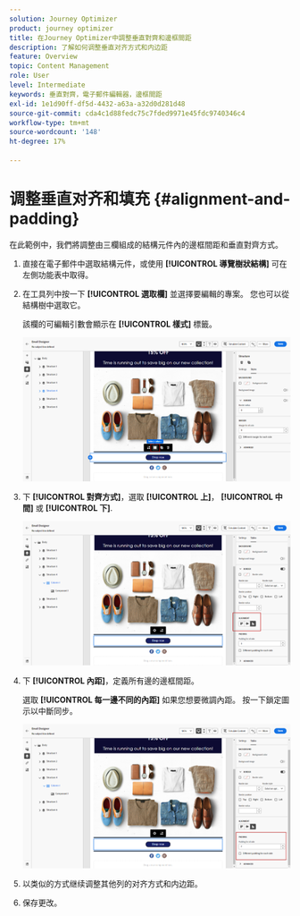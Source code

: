 ```yaml
---
solution: Journey Optimizer
product: journey optimizer
title: 在Journey Optimizer中調整垂直對齊和邊框間距
description: 了解如何调整垂直对齐方式和内边距
feature: Overview
topic: Content Management
role: User
level: Intermediate
keywords: 垂直對齊，電子郵件編輯器，邊框間距
exl-id: 1e1d90ff-df5d-4432-a63a-a32d0d281d48
source-git-commit: cda4c1d88fedc75c7fded9971e45fdc9740346c4
workflow-type: tm+mt
source-wordcount: '148'
ht-degree: 17%

---
```


# 调整垂直对齐和填充 {#alignment-and-padding}

在此範例中，我們將調整由三欄組成的結構元件內的邊框間距和垂直對齊方式。

1. 直接在電子郵件中選取結構元件，或使用 **[!UICONTROL 導覽樹狀結構]** 可在左側功能表中取得。

1. 在工具列中按一下 **[!UICONTROL 選取欄]** 並選擇要編輯的專案。 您也可以從結構樹中選取它。

   該欄的可編輯引數會顯示在 **[!UICONTROL 樣式]** 標籤。

   ![](assets/alignment_2.png)

1. 下 **[!UICONTROL 對齊方式]**，選取 **[!UICONTROL 上]**， **[!UICONTROL 中間]** 或 **[!UICONTROL 下]**.

   ![](assets/alignment_3.png)

1. 下 **[!UICONTROL 內距]**，定義所有邊的邊框間距。

   選取 **[!UICONTROL 每一邊不同的內距]** 如果您想要微調內距。 按一下鎖定圖示以中斷同步。

   ![](assets/alignment_4.png)

1. 以类似的方式继续调整其他列的对齐方式和内边距。

1. 保存更改。
